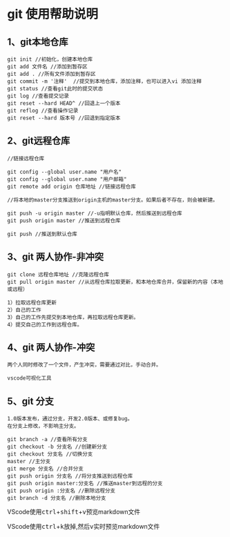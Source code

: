 # git 使用帮助说明

## 1、git本地仓库

    git init //初始化，创建本地仓库
    git add 文件名 //添加到暂存区
    git add . //所有文件添加到暂存区
    git commit -m '注释'  //提交到本地仓库，添加注释，也可以进入vi 添加注释
    git status //查看git此时的提交状态
    git log //查看提交记录
    git reset --hard HEAD^ //回退上一个版本
    git reflog //查看操作记录
    git reset --hard 版本号 //回退到指定版本

## 2、git远程仓库
    //链接远程仓库
    
    git config --global user.name "用户名"
    git config --global user.name "用户邮箱"
    git remote add origin 仓库地址 //链接远程仓库

    //将本地的master分支推送到origin主机的master分支。如果后者不存在，则会被新建。

    git push -u origin master //-u指明默认仓库，然后推送到远程仓库
    git push origin master //推送到远程仓库
    
    git push //推送到默认仓库

## 3、git 两人协作-非冲突

    git clone 远程仓库地址 //克隆远程仓库
    git pull origin master //从远程仓库拉取更新，和本地仓库合并，保留新的内容（本地或远程）
    
    1）拉取远程仓库更新 
    2）自己的工作
    3）自己的工作先提交到本地仓库，再拉取远程仓库更新。
    4）提交自己的工作到远程仓库。

## 4、git 两人协作-冲突

    两个人同时修改了一个文件，产生冲突，需要通过对比，手动合并。
    
    vscode可视化工具

## 5、git 分支

    1.0版本发布，通过分支，开发2.0版本、或修复bug。  
    在分支上修改，不影响主分支。 
    
    git branch -a //查看所有分支
    git checkout -b 分支名 //创建新分支
    git checkout 分支名 //切换分支
    master //主分支
    git merge 分支名 //合并分支
    git push origin 分支名 //将分支推送到远程仓库
    git push origin master:分支名 //推送master到远程的分支
    git push origin :分支名 //删除远程分支
    git branch -d 分支名 //删除本地分支

VScode使用<kbd>ctrl</kbd>+<kbd>shift</kbd>+<kbd>v</kbd>预览markdown文件

VScode使用<kbd>ctrl</kbd>+<kbd>k</kbd>放掉,然后<kbd>v</kbd>实时预览markdown文件